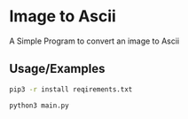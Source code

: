 
# Image to Ascii

A Simple Program to convert an image to Ascii


## Usage/Examples

```bash
pip3 -r install reqirements.txt

python3 main.py
```

